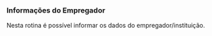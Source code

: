 ### **Informações do Empregador**

Nesta rotina é possível informar os dados do empregador/instituição.

